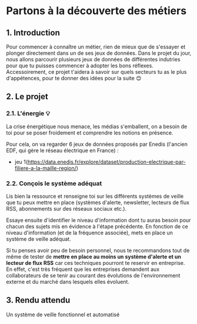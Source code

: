 # Partons à la découverte des métiers 

## 1. Introduction
Pour commencer à connaître un métier, rien de mieux que de s'essayer et plonger directement dans un de ses jeux de données. Dans le projet du jour, nous allons parcourir plusieurs jeux de données de différentes indutries pour que tu puisses commencer à adopter les bons réflexes. Accessoirement, ce projet t'aidera à savoir sur quels secteurs tu as le plus d'appétences, pour te donner des idées pour la suite 😊

## 2. Le projet
### 2.1. L'énergie 💡
La crise énergétique nous menace, les médias s'emballent, on a besoin de toi pour se poser froidement et comprendre les notions en présence. 

Pour cela, on va regarder 6 jeux de données proposés par Enedis (l'ancien EDF, qui gère le réseau électrique en France) : 
- jeu 1(https://data.enedis.fr/explore/dataset/production-electrique-par-filiere-a-la-maille-region/)

### 2.2. Conçois le système adéquat
Lis bien la ressource et renseigne toi sur les différents systèmes de veille que tu peux mettre en place (systèmes d'alerte, newsletter, lecteurs de flux RSS, abonnements sur des réseaux sociaux etc.). 

Essaye ensuite d'identifier le niveau d'information dont tu auras besoin pour chacun des sujets mis en évidence à l'étape précédente. En fonction de ce niveau d'information (et de la fréquence associée), mets en place un système de veille adéquat. 

Si tu penses avoir peu de besoin personnel, nous te recommandons tout de même de tester de **mettre en place au moins un système d'alerte et un lecteur de flux RSS** car ces techniques pourront te reservir en entreprise. En effet, c'est très fréquent que les entreprises demandent aux collaborateurs de se tenir au courant des évolutions de l'environnement externe et du marché dans lesquels elles évoluent. 

## 3. Rendu attendu
Un système de veille fonctionnel et automatisé
